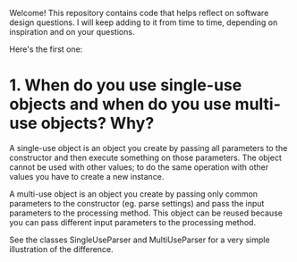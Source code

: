 Welcome! This repository contains code that helps reflect on software design questions. I will keep adding to it from time to time, depending on inspiration and on your questions.

Here's the first one:

# 1. When do you use single-use objects and when do you use multi-use objects? Why?

A single-use object is an object you create by passing all parameters to the constructor and then execute something on those parameters. The object cannot be used with other values; to do the same operation with other values you have to create a new instance.

A multi-use object is an object you create by passing only common parameters to the constructor (eg. parse settings) and pass the input parameters to the processing method. This object can be reused because you can pass different input parameters to the processing method.

See the classes SingleUseParser and MultiUseParser for a very simple illustration of the difference.
